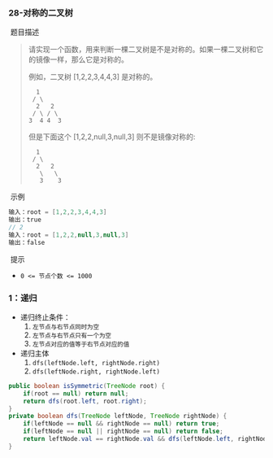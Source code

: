 ### 28-对称的二叉树

​	题目描述

> 请实现一个函数，用来判断一棵二叉树是不是对称的。如果一棵二叉树和它的镜像一样，那么它是对称的。
>
> 例如，二叉树 [1,2,2,3,4,4,3] 是对称的。
>
>       1
>      / \
>       2   2
>      / \ / \
>     3  4 4  3
> 但是下面这个 [1,2,2,null,3,null,3] 则不是镜像对称的:
>
>       1
>      / \
>       2   2
>        \   \
>        3    3

​	示例

```java
输入：root = [1,2,2,3,4,4,3]
输出：true
// 2
输入：root = [1,2,2,null,3,null,3]
输出：false
```

​	提示

- `0 <= 节点个数 <= 1000`

### 1：递归

- 递归终止条件：
  1. `左节点与右节点同时为空`
  2. `左节点与右节点只有一个为空`
  3. `左节点对应的值等于右节点对应的值`
- 递归主体
  1. `dfs(leftNode.left, rightNode.right)`
  2. `dfs(leftNode.right, rightNode.left)`

```java
public boolean isSymmetric(TreeNode root) {
	if(root == null) return null;
    return dfs(root.left, root.right);
}
private boolean dfs(TreeNode leftNode, TreeNode rightNode) {
    if(leftNode == null && rightNode == null) return true;
    if(leftNode == null || rightNode == null) return false;
    return leftNode.val == rightNode.val && dfs(leftNode.left, rightNode.right) && dfs(leftNode.right, rightNode.left);
}
```


